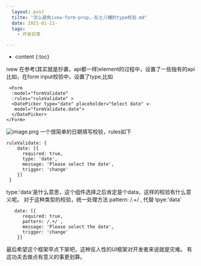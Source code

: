 ```yaml
---
  layout: post
  tilte: "怎么避免ivew-form-prop,-乱七八糟的type校验.md"
  date: 2021-01-11-
  tags: 
    - 开发日常

---
```



* content
{:toc}


ivew 在参考(其实就是抄袭，api都一样)element的过程中，设置了一些独有的api
比如，在form input校验中，设置了type,比如
```
 <Form
  :model="formValidate" 
  :rules="ruleValidate" >
  <DatePicker type="date" placeholder="Select date" v-    
   model="formValidate.date">
  </DatePicker>
</Form>
```
![image.png](https://upload-images.jianshu.io/upload_images/15312191-385922c598666c54.png?imageMogr2/auto-orient/strip%7CimageView2/2/w/1240)
一个很简单的日期填写校验，rules如下
```
ruleValidate: {
    date: [{ 
      required: true,
      type: 'date', 
      message: 'Please select the date',
      trigger: 'change' 
    }]  
 }
```
type:'data'是什么意思，这个组件选择之后肯定是个data，这样的校验有什么意义呢。
对于这种类型的校验，统一处理方法
pattern: /.+/ ,  代替 tpye:'data'
```
   date: [{ 
      required: true,
      pattern: /.+/ ,
      message: 'Please select the date',
      trigger: 'change' 
    }]  
```
最后希望这个框架早点下架吧，这种反人性的UI框架对开发者来说就是灾难。
有这功夫去做点有意义的事更划算。
